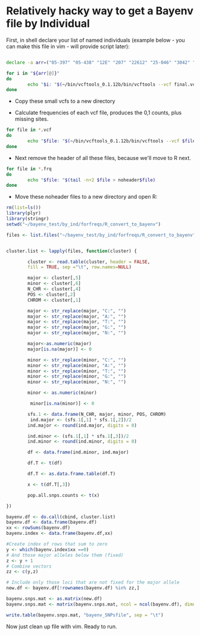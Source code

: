 # Relatively hacky way to get a Bayenv file by Individual

First, in shell declare your list of named individuals (example below - you can make this file in vim - will provide script later):

```bash

declare -a arr=("05-397" "05-438" "12E" "207" "22612" "25-046" "3042" "3102-23" "3167B" "32311C-A" "33-16")

for i in "${arr[@]}"
do
        echo "$i: "$(~/bin/vcftools_0.1.12b/bin/vcftools --vcf final.vcf --indv $i --recode --out forfrq$i)
done
```

- Copy these small vcfs to a new directory

- Calculate frequencies of each vcf file, produces the 0,1 counts, plus missing sites.

```bash
for file in *.vcf
do
        echo "$file: "$(~/bin/vcftools_0.1.12b/bin/vcftools --vcf $file --freq --out new$file)
done
```

- Next remove the header of all these files, because we'll move to R next.

```bash
for file in *.frq
do
        echo "$file: "$(tail -n+2 $file > noheader$file)
done
```

- Move these noheader files to a new directory and open R:

```R
rm(list=ls())
library(plyr)
library(stringr)
setwd("~/bayenv_test/by_ind/forfreqs/R_convert_to_bayenv")

files <- list.files("~/bayenv_test/by_ind/forfreqs/R_convert_to_bayenv", "*.frq", full.names = TRUE)


cluster.list <- lapply(files, function(cluster) {

        cluster <- read.table(cluster, header = FALSE,
        fill = TRUE, sep ="\t", row.names=NULL)

        major <- cluster[,5]
        minor <- cluster[,6]
        N_CHR <- cluster[,4]
        POS <- cluster[,2]
        CHROM <- cluster[,1]

        major <- str_replace(major, "C:", "")
        major <- str_replace(major, "A:", "")
        major <- str_replace(major, "T:", "")
        major <- str_replace(major, "G:", "")
        major <- str_replace(major, "N:", "")

        major<-as.numeric(major)
        major[is.na(major)] <- 0

        minor <- str_replace(minor, "C:", "")
        minor <- str_replace(minor, "A:", "")
        minor <- str_replace(minor, "T:", "")
        minor <- str_replace(minor, "G:", "")
        minor <- str_replace(minor, "N:", "")

        minor <- as.numeric(minor)

         minor[is.na(minor)] <- 0

        sfs.1 <- data.frame(N_CHR, major, minor, POS, CHROM)
         ind.major <- (sfs.1[,1] * sfs.1[,2])/2
        ind.major <- round(ind.major, digits = 0)

        ind.minor <- (sfs.1[,1] * sfs.1[,3])/2
        ind.minor <- round(ind.minor, digits = 0)

        df <- data.frame(ind.minor, ind.major)

        df.T <- t(df)

        df.T <- as.data.frame.table(df.T)

        x <- t(df.T[,3])

        pop.all.snps.counts <- t(x)

})

bayenv.df <- do.call(cbind, cluster.list)
bayenv.df <- data.frame(bayenv.df)
xx <- rowSums(bayenv.df)
bayenv.index <- data.frame(bayenv.df,xx)

#Create index of rows that sum to zero
y <- which(bayenv.index$xx ==0)
# And those major alleles below them (fixed)
z <- y + 1
# Combine vectors
zz <- c(y,z)

# Include only those loci that are not fixed for the major allele
new.df <- bayenv.df[!rownames(bayenv.df) %in% zz,]

bayenv.snps.mat <- as.matrix(new.df)
bayenv.snps.mat <- matrix(bayenv.snps.mat, ncol = ncol(bayenv.df), dimnames = NULL)

write.table(bayenv.snps.mat, "bayenv_SNPsfile", sep = "\t")
```
Now just clean up file with vim. Ready to run.
